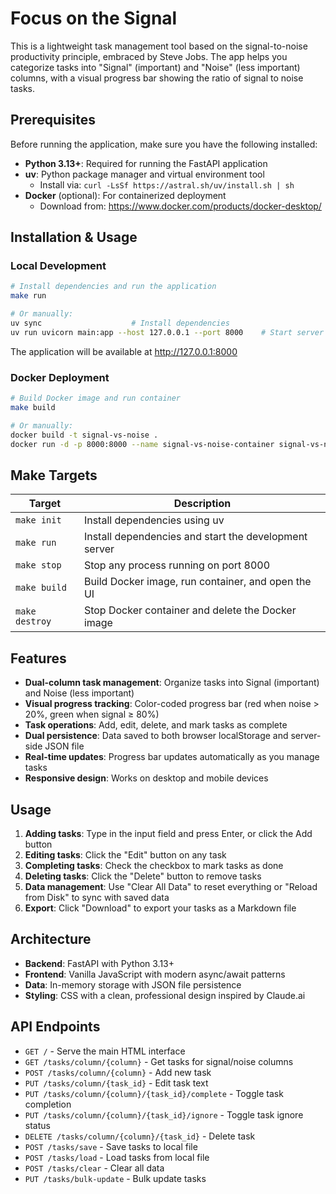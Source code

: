 # Focus on the Signal

This is a lightweight task management tool based on the signal-to-noise productivity principle, embraced by Steve Jobs. The app helps you categorize tasks into "Signal" (important) and "Noise" (less important) columns, with a visual progress bar showing the ratio of signal to noise tasks.

## Prerequisites

Before running the application, make sure you have the following installed:

- **Python 3.13+**: Required for running the FastAPI application
- **uv**: Python package manager and virtual environment tool
  - Install via: `curl -LsSf https://astral.sh/uv/install.sh | sh`
- **Docker** (optional): For containerized deployment
  - Download from: https://www.docker.com/products/docker-desktop/

## Installation & Usage

### Local Development

```bash
# Install dependencies and run the application
make run

# Or manually:
uv sync                    # Install dependencies
uv run uvicorn main:app --host 127.0.0.1 --port 8000    # Start server
```

The application will be available at http://127.0.0.1:8000

### Docker Deployment

```bash
# Build Docker image and run container
make build

# Or manually:
docker build -t signal-vs-noise .
docker run -d -p 8000:8000 --name signal-vs-noise-container signal-vs-noise
```

## Make Targets

| Target | Description |
|--------|-------------|
| `make init` | Install dependencies using uv |
| `make run` | Install dependencies and start the development server |
| `make stop` | Stop any process running on port 8000 |
| `make build` | Build Docker image, run container, and open the UI |
| `make destroy` | Stop Docker container and delete the Docker image |

## Features

- **Dual-column task management**: Organize tasks into Signal (important) and Noise (less important)
- **Visual progress tracking**: Color-coded progress bar (red when noise > 20%, green when signal ≥ 80%)
- **Task operations**: Add, edit, delete, and mark tasks as complete
- **Dual persistence**: Data saved to both browser localStorage and server-side JSON file
- **Real-time updates**: Progress bar updates automatically as you manage tasks
- **Responsive design**: Works on desktop and mobile devices

## Usage

1. **Adding tasks**: Type in the input field and press Enter, or click the Add button
2. **Editing tasks**: Click the "Edit" button on any task
3. **Completing tasks**: Check the checkbox to mark tasks as done
4. **Deleting tasks**: Click the "Delete" button to remove tasks
5. **Data management**: Use "Clear All Data" to reset everything or "Reload from Disk" to sync with saved data
6. **Export**: Click "Download" to export your tasks as a Markdown file

## Architecture

- **Backend**: FastAPI with Python 3.13+
- **Frontend**: Vanilla JavaScript with modern async/await patterns
- **Data**: In-memory storage with JSON file persistence
- **Styling**: CSS with a clean, professional design inspired by Claude.ai

## API Endpoints

- `GET /` - Serve the main HTML interface
- `GET /tasks/column/{column}` - Get tasks for signal/noise columns
- `POST /tasks/column/{column}` - Add new task
- `PUT /tasks/column/{task_id}` - Edit task text
- `PUT /tasks/column/{column}/{task_id}/complete` - Toggle task completion
- `PUT /tasks/column/{column}/{task_id}/ignore` - Toggle task ignore status
- `DELETE /tasks/column/{column}/{task_id}` - Delete task
- `POST /tasks/save` - Save tasks to local file
- `POST /tasks/load` - Load tasks from local file
- `POST /tasks/clear` - Clear all data
- `PUT /tasks/bulk-update` - Bulk update tasks
